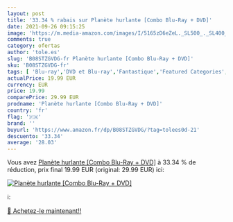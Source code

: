 ```yaml
---
layout: post
title: '33.34 % rabais sur Planète hurlante [Combo Blu-Ray + DVD]'
date: 2021-09-26 09:15:25
image: 'https://m.media-amazon.com/images/I/5165zD6eZeL._SL500_._SL400_.jpg'
comments: true
category: ofertas
author: 'tole.es'
slug: 'B08STZGVDG-fr Planète hurlante [Combo Blu-Ray + DVD]'
sku: 'B08STZGVDG-fr'
tags: [ 'Blu-ray','DVD et Blu-ray','Fantastique','Featured Categories','Films','Horreur et épouvante','Science-fiction','Thriller', ]
actualPrice: 19.99 EUR
currency: EUR
price: 19.99
comparePrice: 29.99 EUR
prodname: 'Planète hurlante [Combo Blu-Ray + DVD]'
country: 'fr'
flag: '🇫🇷'
brand: ''
buyurl: 'https://www.amazon.fr/dp/B08STZGVDG/?tag=tolees0d-21'
descuento: '33.34'
average: '28.03'
---
```


Vous avez [Planète hurlante [Combo Blu-Ray + DVD]](https://www.amazon.fr/dp/B08STZGVDG/?tag=tolees0d-21)  à  33.34 % de réduction, prix final  19.99 EUR (original: 29.99 EUR) ici:

[![Planète hurlante [Combo Blu-Ray + DVD]](https://m.media-amazon.com/images/I/5165zD6eZeL._SL500_._SL400_.jpg)](https://www.amazon.fr/dp/B08STZGVDG/?tag=tolees0d-21)

ℹ️:


[🛒 Achetez-le maintenant!!](https://www.amazon.fr/dp/B08STZGVDG/?tag=tolees0d-21)
